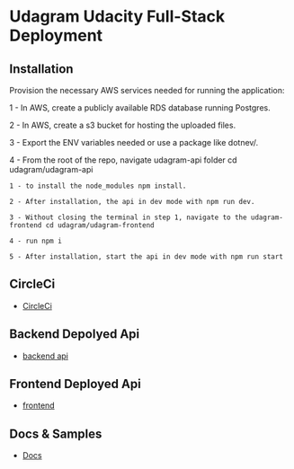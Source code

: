 # Udagram Udacity Full-Stack Deployment

## Installation

Provision the necessary AWS services needed for running the application:

1 - In AWS, create a publicly available RDS database running Postgres.

2 - In AWS, create a s3 bucket for hosting the uploaded files.

3 - Export the ENV variables needed or use a package like dotnev/.

4 - From the root of the repo, navigate udagram-api folder cd udagram/udagram-api

    1 - to install the node_modules npm install. 
  
    2 - After installation, the api in dev mode with npm run dev.
  
    3 - Without closing the terminal in step 1, navigate to the udagram-frontend cd udagram/udagram-frontend 
  
    4 - run npm i
    
    5 - After installation, start the api in dev mode with npm run start
    
   
 ## CircleCi 
- [CircleCi](https://app.circleci.com/pipelines/github/sarahishamsaied/udagram/5/workflows/03e30959-ac8f-494d-8957-0bebc54b6e76/jobs/6)
## Backend Depolyed Api
- [backend api](http://udagram-api-dev.eba-ypi5tsnc.us-east-1.elasticbeanstalk.com)
## Frontend Deployed Api
- [frontend](http://sarahs-udagram-bucket.s3-website-us-east-1.amazonaws.com/)

## Docs & Samples

- [Docs](https://github.com/sarahishamsaied/udagram/tree/main/docs)
